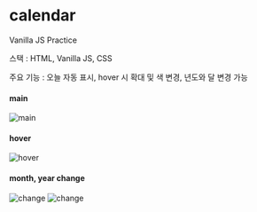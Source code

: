 # calendar

Vanilla JS Practice

스택 : HTML, Vanilla JS, CSS

주요 기능 : 오늘 자동 표시, hover 시 확대 및 색 변경, 년도와 달 변경 가능

#### main

![main](https://user-images.githubusercontent.com/75817235/108174482-d6c5ce80-7142-11eb-8719-4a7a31366e5d.PNG)

#### hover

![hover](https://user-images.githubusercontent.com/75817235/108174483-d75e6500-7142-11eb-8e16-dad6b37c471e.PNG)

#### month, year change

![change](https://user-images.githubusercontent.com/75817235/108174476-d594a180-7142-11eb-978c-491aefe3133d.PNG)
![change](https://user-images.githubusercontent.com/75817235/108174484-d75e6500-7142-11eb-8d5a-e48f9c9d4840.PNG)
